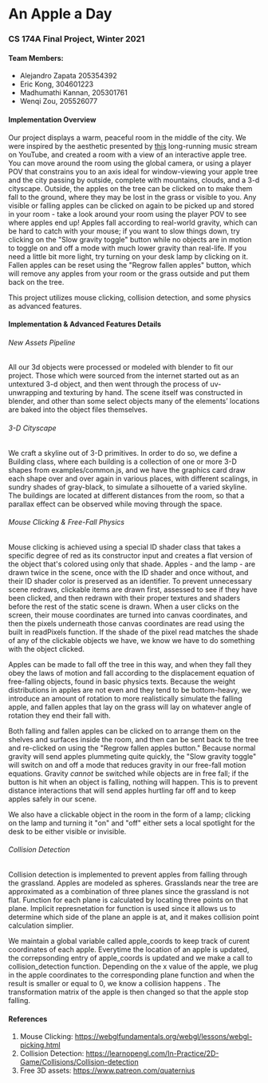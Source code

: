 # An Apple a Day

### CS 174A Final Project, Winter 2021



#### Team Members:

- Alejandro Zapata 205354392
- Eric Kong, 304601223
- Madhumathi Kannan, 205301761
- Wenqi Zou, 205526077



#### Implementation Overview

Our project displays a warm, peaceful room in the middle of the city. We were inspired by the aesthetic presented by [this](https://www.youtube.com/watch?v=5qap5aO4i9A) long-running music stream on YouTube, and created a room with a view of an interactive apple tree. You can move around the room using the global camera, or using a player POV that constrains you to an axis ideal for window-viewing your apple tree and the city passing by outside, complete with mountains, clouds, and a 3-d cityscape. Outside, the apples on the tree can be clicked on to make them fall to the ground, where they may be lost in the grass or visible to you. Any visible or falling apples can be clicked on again to be picked up and stored in your room - take a look around your room using the player POV to see where apples end up! Apples fall according to real-world gravity, which can be hard to catch with your mouse; if you want to slow things down, try clicking on the "Slow gravity toggle" button while no objects are in motion to toggle on and off a mode with much lower gravity than real-life. If you need a little bit more light, try turning on your desk lamp by clicking on it. Fallen apples can be reset using the "Regrow fallen apples" button, which will remove  any apples from your room or the grass outside and put them back on the tree.

This project utilizes mouse clicking, collision detection, and some physics as advanced features.



#### Implementation & Advanced Features Details

###### New Assets Pipeline

All our 3d objects were processed or modeled with blender to fit our project. Those which were sourced from the internet started out as an untextured 3-d object, and then went through the process of uv-unwrapping and texturing by hand. The scene itself was constructed in blender, and other than some select objects many of the elements’ locations are baked into the object files themselves.

###### 3-D Cityscape

We craft a skyline out of 3-D primitives. In order to do so, we define a Building class, where each building is a collection of one or more 3-D shapes from examples/common.js, and we have the graphics card draw each shape over and over again in various places, with different scalings, in sundry shades of gray-black, to simulate a silhouette of a varied skyline. The buildings are located at different distances from the room, so that a parallax effect can be observed while moving through the space.

###### Mouse Clicking & Free-Fall Physics

Mouse clicking is achieved using a special ID shader class that takes a specific degree of red as its constructor input and creates a flat version of the object that's colored using only that shade. Apples - and the lamp - are drawn twice in the scene, once with the ID shader and once without, and their ID shader color is preserved as an identifier. To prevent unnecessary scene redraws, clickable items are drawn first, assessed to see if they have been clicked, and then redrawn with their proper textures and shaders before the rest of the static scene is drawn. When a user clicks on the screen, their mouse coordinates are turned into canvas coordinates, and then the pixels underneath those canvas coordinates are read using the built in readPixels function. If the shade of the pixel read matches the shade of any of the clickable objects we have, we know we have to do something with the object clicked. 

Apples can be made to fall off the tree in this way, and when they fall they obey the laws of motion and fall according to the displacement equation of free-falling objects, found in basic physics texts. Because the weight distributions in apples are not even and they tend to be bottom-heavy, we introduce an amount of rotation to more realistically simulate the falling apple, and fallen apples that lay on the grass will lay on whatever angle of rotation they end their fall with. 

Both falling and fallen apples can be clicked on to arrange them on the shelves and surfaces inside the room, and then can be sent back to the tree and re-clicked on using the "Regrow fallen apples button." Because normal gravity will send apples plummeting quite quickly, the "Slow gravity toggle" will switch on and off a mode that reduces gravity in our free-fall motion equations. Gravity _cannot_ be switched while objects are in free fall; if the button is hit when an object is falling, nothing will happen. This is to prevent distance interactions that will send apples hurtling far off and to keep apples safely in our scene.

We also have a clickable object in the room in the form of a lamp; clicking on the lamp and turning it "on" and "off" either sets a local spotlight for the desk to be either visible or invisible.

###### Collision Detection

Collision detection is implemented to prevent apples from falling through the grassland. Apples are modeled as spheres.  Grasslands near the tree are approximated as a combination of three planes since the grassland is not flat. Function for each plane is calculated by locating three points on that plane. Implicit represnetation for function is used since it allows us to determine which side of the plane an apple is at, and it makes collision point calculation simplier.

We maintain a global variable called apple_coords to keep track of curent coordinates of each apple. Everytime the location of an apple is updated, the correpsonding entry of apple_coords is updated and we make a call to collision_detection function. Depending on the x value of the apple, we plug in the apple coordinates to the corresponding plane function and when the result is smaller or equal to 0, we know a collision happens . The transformation matrix of the apple is then changed so that the apple stop falling.

#### References

1. Mouse Clicking: https://webglfundamentals.org/webgl/lessons/webgl-picking.html
2. Collision Detection: https://learnopengl.com/In-Practice/2D-Game/Collisions/Collision-detection
3. Free 3D assets: https://www.patreon.com/quaternius





  
